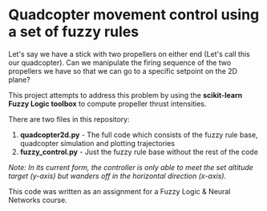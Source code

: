 # Quadcopter movement control using a set of fuzzy rules

Let's say we have a stick with two propellers on either end (Let's call this our quadcopter). Can we manipulate the firing sequence of the two propellers we have so that we can go to a specific setpoint on the 2D plane?

This project attempts to address this problem by using the **scikit-learn Fuzzy Logic toolbox** to compute propeller thrust intensities.

There are two files in this repository:
1. **quadcopter2d.py** - The full code which consists of the fuzzy rule base, quadcopter simulation and plotting trajectories
2. **fuzzy_control.py** - Just the fuzzy rule base without the rest of the code

*Note: In its current form, the controller is only able to meet the set altitude target (y-axis) but wanders off in the horizontal direction (x-axis).*

This code was written as an assignment for a Fuzzy Logic & Neural Networks course.
